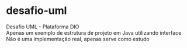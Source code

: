 # desafio-uml

Desafio UML - Plataforma DIO
<br>
Apenas um exemplo de estrutura de projeto em Java utilizando interface
<br>
Não é uma implementação real, apenas serve como estudo